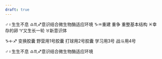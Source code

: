 ```yaml
---
draft: true
---
```

<p>♂♀生生不息
♎︎♏︎♐︎意识结合微生物酶适应环境
♑︎♒︎重建 重争 重整基本结构 ♓︎幸存的卵
♈︎又生长一轮 ♉︎新意识体
<p>♑︎←♐︎ 变换胶囊
野营用1号胶囊 打球用2号胶囊 学习用3号 战斗用4号
<p>♂♀生生不息
♎︎♏︎♐︎意识结合微生物酶适应环境